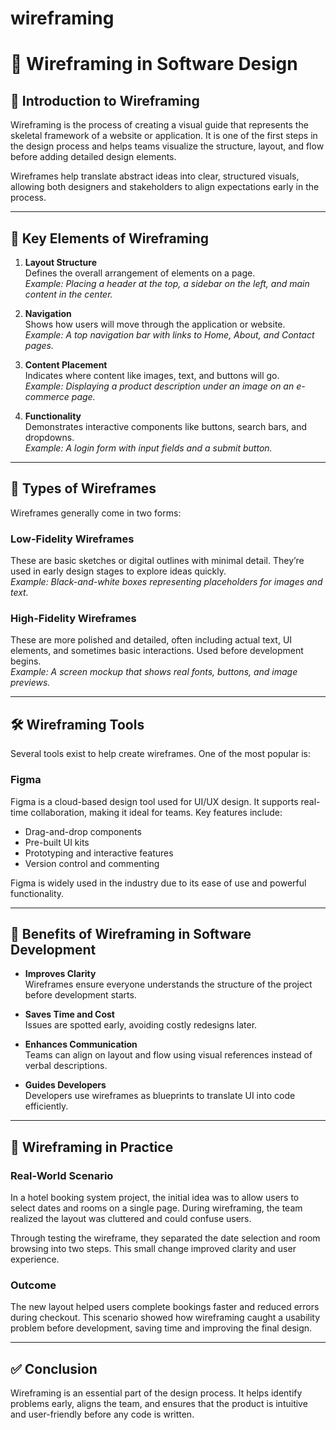 # wireframing
# 🎨 Wireframing in Software Design

## 📌 Introduction to Wireframing

Wireframing is the process of creating a visual guide that represents the skeletal framework of a website or application. It is one of the first steps in the design process and helps teams visualize the structure, layout, and flow before adding detailed design elements.

Wireframes help translate abstract ideas into clear, structured visuals, allowing both designers and stakeholders to align expectations early in the process.

---

## 🔑 Key Elements of Wireframing

1. **Layout Structure**  
   Defines the overall arrangement of elements on a page.  
   _Example: Placing a header at the top, a sidebar on the left, and main content in the center._

2. **Navigation**  
   Shows how users will move through the application or website.  
   _Example: A top navigation bar with links to Home, About, and Contact pages._

3. **Content Placement**  
   Indicates where content like images, text, and buttons will go.  
   _Example: Displaying a product description under an image on an e-commerce page._

4. **Functionality**  
   Demonstrates interactive components like buttons, search bars, and dropdowns.  
   _Example: A login form with input fields and a submit button._

---

## 🧩 Types of Wireframes

Wireframes generally come in two forms:

### Low-Fidelity Wireframes  
These are basic sketches or digital outlines with minimal detail. They’re used in early design stages to explore ideas quickly.  
_Example: Black-and-white boxes representing placeholders for images and text._

### High-Fidelity Wireframes  
These are more polished and detailed, often including actual text, UI elements, and sometimes basic interactions. Used before development begins.  
_Example: A screen mockup that shows real fonts, buttons, and image previews._

---

## 🛠️ Wireframing Tools

Several tools exist to help create wireframes. One of the most popular is:

### Figma  
Figma is a cloud-based design tool used for UI/UX design. It supports real-time collaboration, making it ideal for teams. Key features include:
- Drag-and-drop components
- Pre-built UI kits
- Prototyping and interactive features
- Version control and commenting

Figma is widely used in the industry due to its ease of use and powerful functionality.

---

## 🚀 Benefits of Wireframing in Software Development

- **Improves Clarity**  
  Wireframes ensure everyone understands the structure of the project before development starts.

- **Saves Time and Cost**  
  Issues are spotted early, avoiding costly redesigns later.

- **Enhances Communication**  
  Teams can align on layout and flow using visual references instead of verbal descriptions.

- **Guides Developers**  
  Developers use wireframes as blueprints to translate UI into code efficiently.

---

## 🧪 Wireframing in Practice

### Real-World Scenario

In a hotel booking system project, the initial idea was to allow users to select dates and rooms on a single page. During wireframing, the team realized the layout was cluttered and could confuse users.

Through testing the wireframe, they separated the date selection and room browsing into two steps. This small change improved clarity and user experience.

### Outcome

The new layout helped users complete bookings faster and reduced errors during checkout. This scenario showed how wireframing caught a usability problem before development, saving time and improving the final design.

---

## ✅ Conclusion

Wireframing is an essential part of the design process. It helps identify problems early, aligns the team, and ensures that the product is intuitive and user-friendly before any code is written.

